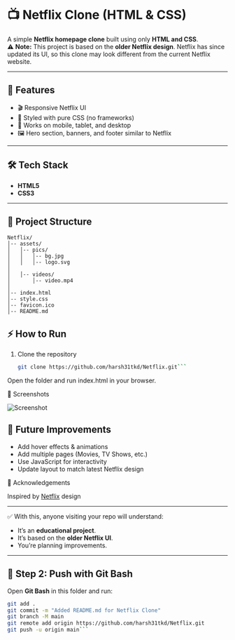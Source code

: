 # 📺 Netflix Clone (HTML & CSS)

A simple **Netflix homepage clone** built using only **HTML and CSS**.  
⚠️ **Note:** This project is based on the **older Netflix design**. Netflix has since updated its UI, so this clone may look different from the current Netflix website.  

---

## 🚀 Features
- 🎬 Responsive Netflix UI  
- 🎨 Styled with pure CSS (no frameworks)  
- 📱 Works on mobile, tablet, and desktop  
- 🖼️ Hero section, banners, and footer similar to Netflix  

---

## 🛠️ Tech Stack
- **HTML5**
- **CSS3**

---

## 📂 Project Structure
```
Netflix/
│-- assets/
│   │-- pics/
│   │   │-- bg.jpg
│   │   │-- logo.svg
│
│   │-- videos/
│       │-- video.mp4
│
│-- index.html
│-- style.css
│-- favicon.ico
│-- README.md
```
## ⚡ How to Run
1. Clone the repository  
   ```bash
   git clone https://github.com/harsh31tkd/Netflix.git```
Open the folder and run index.html in your browser.


📸 Screenshots

![Screenshot](https://github.com/user-attachments/assets/e2a71124-0fb4-4755-b48e-7594c3aa0f09)

## 🎯 Future Improvements
- Add hover effects & animations
- Add multiple pages (Movies, TV Shows, etc.)
- Use JavaScript for interactivity
- Update layout to match latest Netflix design

🙌 Acknowledgements

Inspired by [Netflix](https://www.netflix.com/in/) design

---

✅ With this, anyone visiting your repo will understand:
- It’s an **educational project**.  
- It’s based on the **older Netflix UI**.  
- You’re planning improvements.  

---

## 📝 Step 2: Push with Git Bash

Open **Git Bash** in this folder and run:

```bash
git add .
git commit -m "Added README.md for Netflix Clone"
git branch -M main
git remote add origin https://github.com/harsh31tkd/Netflix.git
git push -u origin main```

